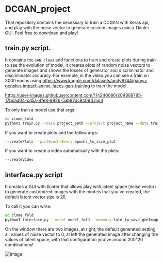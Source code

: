 # DCGAN_project

That repository contains the necessary to train a DCGAN with Keras api, and play with the noise vector to generate custom images usin a Tkinter GUI. Feel free to download and play!

## train.py script. 
It contains the `GAN class` and functions to train and create plots during train to see the evolution of model, it creates plots of random noise vectors to generate images and shows the losses of generator and discriminator and discriminator accuracy. For example, in the video you can see a train on 3000 epchs using https://www.kaggle.com/datasets/andy8744/ganyu-genshin-impact-anime-faces-gan-training to train the model:


https://user-images.githubusercontent.com/114246096/204888785-17bdad04-cd5a-4fe8-9926-5ab87dc94094.mp4


To only train a model use that args: 

```sh
cd clone_fold
python3 train.py --main project_path --project project_name --data train_data_dir --imgSize --batch 256 --resetMetrics --epochs 10001 --checkpoints 2000 
```

If you want to create plots add the follow args:

```sh
--createPlots --plotEpochsEvery epochs_to_save_plot 
```

If you want to create a video automatically with the plots:

```sh
--createVideo
```

## interface.py script 
It creates a GUI with tkinter that allows play with latent space (noise vector) to generate customized images with the models that you've created, the default latent vector size is 20.

To call it you can write:

```sh
cd clone_fold
python3 interface.py --model model_fold --memmory fold_to_save_genImages
```

On the window there are two images, at right, the default generated setting all values of noise vector to 0, at left the generated image after changing the values of latent space, with that configuration you've around 200^20 combinations!

![image](https://user-images.githubusercontent.com/114246096/204952093-beb2aaf0-908a-4910-be73-5576fc21a9a8.png)
